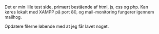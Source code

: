 Det er min lille test side, primært bestående af html, js, css og php.
Kan køres lokalt med XAMPP på port 80, og mail-monitoring fungerer igennem mailhog.

Opdatere filerne løbende med at jeg får lavet noget.

